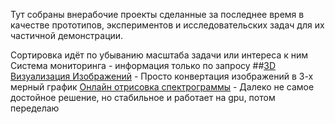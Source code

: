 Тут собраны внерабочие проекты сделанные за последнее время в качестве прототипов, экспериментов и исследовательских задач для их частичной демонстрации.

Сортировка идёт по убыванию масштаба задачи или интереса к ним
Система мониторинга - информация только по запросу
##[3D Визуализация Изображений](https://github.com/Veretion/3d-image-visualization) - Просто конвертация изображений в 3-х мерный график
[Онлайн отрисовка спектрограммы](https://github.com/Veretion/DS-Sandbox/tree/main/spectro) - Далеко не самое достойное решение, но стабильное и работает на gpu, потом переделаю







